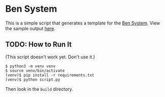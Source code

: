# Ben System

This is a simple script that generates a template for the [Ben System](https://artofmemory.com/wiki/Ben_System). View the sample output [here](https://artofmemory.com/3.1415926/ben_system.php).

## TODO: How to Run It

(This script doesn't work yet. Don't use it.)

```text
$ python3 -m venv venv
$ source venv/bin/activate
(venv)$ pip install -r requirements.txt
(venv)$ python script.py
```

Then look in the `build` directory.
